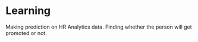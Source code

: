 # Learning
Making prediction on HR Analytics data. Finding whether the person will get promoted or not.

